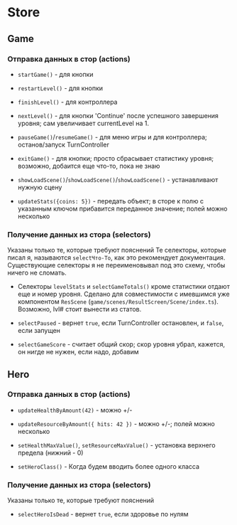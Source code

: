 # Store

## Game

### Отправка данных в стор (actions)

- `startGame()` - для кнопки
- `restartLevel()` - для кнопки
- `finishLevel()` - для контроллера
- `nextLevel()` - для кнопки 'Continue' после успешного завершения уровня; сам увеличивает currentLevel на 1.

- `pauseGame()`/`resumeGame()` - для меню игры и для контроллера; останов/запуск TurnController
- `exitGame()` - для кнопки; просто сбрасывает статистику уровня; возможно, добаится еще что-то, пока не знаю

- `showLoadScene()`/`showLoadScene()`/`showLoadScene()` - устанавливают нужную сцену

- `updateStats({coins: 5})` - передать объект; в сторе к полю с указанным ключом прибавится переданное значение; полей можно несколько

### Получение данных из стора (selectors)

Указаны только те, которые требуют пояснений
Те селекторы, которые писал я, называются `selectЧто-То`, как это рекомендует документация. Существующие селекторы я не переименовывал под это схему, чтобы ничего не сломать.

- Селекторы `levelStats` и `selectGameTotals()` кроме статистики отдают еще и номер уровня. Сделано для совместимости с имевшимся уже компонентом `ResScene` (`game/scenes/ResultScreen/Scene/index.ts`). Возможно, lvl# стоит вынести из статов.

- `selectPaused` - вернет `true`, если TurnController остановлен, и `false`, если запущен

- `selectGameScore` - считает общий скор; скор уровня убрал, кажется, он нигде не нужен, если надо, добавим

## Hero

### Отправка данных в стор (actions)

- `updateHealthByAmount(42)` - можно +/-
- `updateResourceByAmount({ hits: 42 })` - можно +/-; полей можно несколько
- `setHealthMaxValue()`, `setResourceMaxValue()` - установка верхнего предела (нижний - 0)

- `setHeroClass()` - Когда будем вводить более одного класса

### Получение данных из стора (selectors)

Указаны только те, которые требуют пояснений

- `selectHeroIsDead` - вернет `true`, если здоровье по нулям
